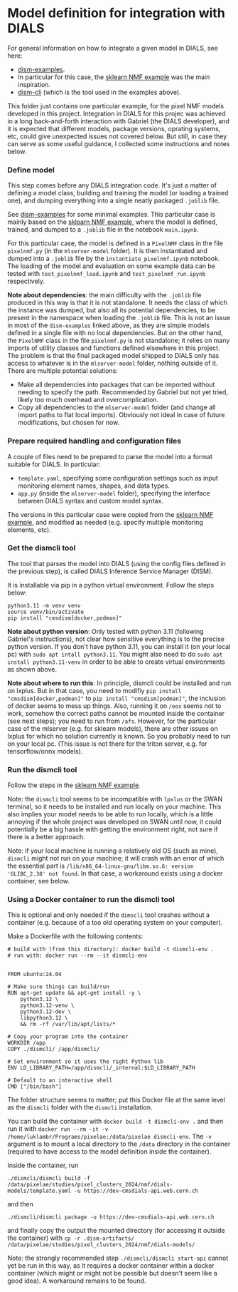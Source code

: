 # Model definition for integration with DIALS

For general information on how to integrate a given model in DIALS, see here:
- [dism-examples](https://gitlab.cern.ch/cms-ppd/technical-support/tools/dism-examples/-/tree/master?ref_type=heads).
- In particular for this case, the [sklearn NMF example](https://gitlab.cern.ch/cms-ppd/technical-support/tools/dism-examples/-/tree/master/sklearn_nmf?ref_type=heads) was the main inspiration.
- [dism-cli](https://gitlab.cern.ch/cms-ppd/technical-support/tools/dism-cli/-/tree/develop?ref_type=heads) (which is the tool used in the examples above).

This folder just contains one particular example, for the pixel NMF models developed in this project.
Integration in DIALS for this projec was achieved in a long back-and-forth interaction with Gabriel (the DIALS developer),
and it is expected that different models, package versions, oprating systems, etc, could give unexpected issues not covered below.
But still, in case they can serve as some useful guidance, I collected some instructions and notes below.

### Define model
This step comes before any DIALS integration code.
It's just a matter of defining a model class, building and training the model (or loading a trained one), and dumping everything into a single neatly packaged `.joblib` file.

See [dism-examples](https://gitlab.cern.ch/cms-ppd/technical-support/tools/dism-examples/-/tree/master?ref_type=heads) for some minimal examples.
This particular case is mainly based on the [sklearn NMF example](https://gitlab.cern.ch/cms-ppd/technical-support/tools/dism-examples/-/tree/master/sklearn_nmf?ref_type=heads),
where the model is defined, trained, and dumped to a `.joblib` file in the notebook `main.ipynb`.

For this particular case, the model is defined in a `PixelNMF` class in the file `pixelnmf.py` (in the `mlserver-model` folder).
It is then instantiated and dumped into a `.joblib` file by the `instantiate_pixelnmf.ipynb` notebook.
The loading of the model and evaluation on some example data can be tested with `test_pixelnmf_load.ipynb` and `test_pixelnmf_run.ipynb` respectively.

**Note about dependencies**: the main difficulty with the `.joblib` file produced in this way is that it is not standalone.
It needs the class of which the instance was dumped, but also all its potential dependencies, to be present in the namespace when loading the `.joblib` file.
This is not an issue in most of the `dism-examples` linked above, as they are simple models defined in a single file with no local dependencies.
But on the other hand, the `PixelNMF` class in the file `pixelnmf.py` is not standalone; it relies on many imports of utility classes and functions defined elsewhere in this project.
The problem is that the final packaged model shipped to DIALS only has access to whatever is in the `mlserver-model` folder, nothing outside of it.
There are multiple potential solutions:
- Make all dependencies into packages that can be imported without needing to specify the path. Recommended by Gabriel but not yet tried, likely too much overhead and overcomplication.
- Copy all dependencies to the `mlserver-model` folder (and change all import paths to flat local imports). Obviously not ideal in case of future modifications, but chosen for now. 

### Prepare required handling and configuration files
A couple of files need to be prepared to parse the model into a format suitable for DIALS.
In particular:
- `template.yaml`, specifying some configuration settings such as input monitoring element names, shapes, and data types.
- `app.py` (inside the `mlserver-model` folder), specifying the interface between DIALS syntax and custom model syntax.

The versions in this particular case were copied from the [sklearn NMF example](https://gitlab.cern.ch/cms-ppd/technical-support/tools/dism-examples/-/tree/master/sklearn_nmf?ref_type=heads),
and modified as needed (e.g. specify multiple monitoring elements, etc).

### Get the dismcli tool
The tool that parses the model into DIALS (using the config files defined in the previous step), is called DIALS Inference Service Manager (DISM).

It is installable via pip in a python virtual environment. Follow the steps below:
```
python3.11 -m venv venv
source venv/bin/activate
pip install "cmsdism[docker,podman]"
```

**Note about python version**: Only tested with python 3.11 (following Gabriel's instructions), not clear how sensitive everything is to the precise python version.
If you don't have python 3.11, you can install it (on your local pc) with `sudo apt intall python3.11`.
You might also need to do `sudo apt install python3.11-venv` in order to be able to create virtual environments as shown above.

**Note about where to run this**: In principle, dismcli could be installed and run on lxplus.
But in that case, you need to modifiy `pip install "cmsdism[docker,podman]"` to `pip install "cmsdism[podman]"`, the inclusion of docker seems to mess up things.
Also, running it on `/eos` seems not to work, somehow the correct paths cannot be mounted inside the container (see next steps); you need to run from `/afs`.
However, for the particular case of the mlserver (e.g. for sklearn models), there are other issues on lxplus for which no solution currently is known.
So you probably need to run on your local pc.
(This issue is not there for the triton server, e.g. for tensorflow/onnx models).

### Run the dismcli tool
Follow the steps in the [sklearn NMF example](https://gitlab.cern.ch/cms-ppd/technical-support/tools/dism-examples/-/tree/master/sklearn_nmf?ref_type=heads).

Note: the `dismcli` tool seems to be incompatible with `lpxlus` or the SWAN terminal,
so it needs to be installed and run locally on your machine.
This also implies your model needs to be able to run locally,
which is a little annoying if the whole project was developed on SWAN until now,
it could potentially be a big hassle with getting the environment right,
not sure if there is a better approach.

Note: if your local machine is running a relatively old OS (such as mine),
`dismcli` might not run on your machine; it will crash with an error of which the essential part is
`/lib/x86_64-linux-gnu/libm.so.6: version 'GLIBC_2.38' not found`.
In that case, a workaround exists using a docker container, see below.

### Using a Docker container to run the dismcli tool
This is optional and only needed if the `dimscli` tool crashes without a container
(e.g. because of a too old operating system on your computer).

Make a Dockerfile with the following contents:

```
# build with (from this directory): docker build -t dismcli-env .
# run with: docker run --rm --it dismcli-env


FROM ubuntu:24.04

# Make sure things can build/run
RUN apt-get update && apt-get install -y \
    python3.12 \
    python3.12-venv \
    python3.12-dev \
    libpython3.12 \
    && rm -rf /var/lib/apt/lists/*

# Copy your program into the container
WORKDIR /app
COPY ./dismcli/ /app/dismcli/

# Set environment so it uses the right Python lib
ENV LD_LIBRARY_PATH=/app/dismcli/_internal:$LD_LIBRARY_PATH

# Default to an interactive shell
CMD ["/bin/bash"]
```

The folder structure seems to matter;
put this Docker file at the same level as the `dismcli` folder with the `dismcli` installation.

You can build the container with `docker build -t dismcli-env .`
and then run it with `docker run --rm -it -v /home/luklambr/Programs/pixelae:/data/pixelae dismcli-env`.
The `-v` argument is to mount a local directory to the `/data` directory in the container
(required to have access to the model definition inside the container).

Inside the container, run
```
./dismcli/dismcli build -f /data/pixelae/studies/pixel_clusters_2024/nmf/dials-models/template.yaml -u https://dev-cmsdials-api.web.cern.ch
```

and then
```
./dismcli/dismcli package -u https://dev-cmsdials-api.web.cern.ch
```

and finally copy the output the mounted directory (for accessing it outside the container)
with `cp -r .dism-artifacts/ /data/pixelae/studies/pixel_clusters_2024/nmf/dials-models/`

Note: the strongly recommended step `./dismcli/dismcli start-api` cannot yet be run in this way,
as it requires a docker container within a docker container (which might or might not be possible but doesn't seem like a good idea).
A workaround remains to be found.
